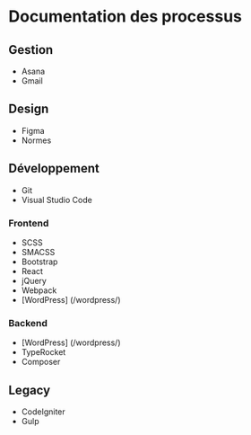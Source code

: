 # Documentation des processus

## Gestion

- Asana
- Gmail

## Design

- Figma
- Normes

## Développement

- Git
- Visual Studio Code

### Frontend

- SCSS
- SMACSS
- Bootstrap
- React
- jQuery
- Webpack
- [WordPress] (/wordpress/)

### Backend

- [WordPress] (/wordpress/)
- TypeRocket
- Composer

## Legacy

- CodeIgniter
- Gulp
